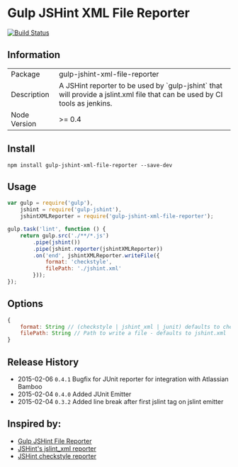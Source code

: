 Gulp JSHint XML File Reporter
=============================
[![Build Status](https://travis-ci.org/shnist/gulp-jshint-xml-file-reporter.svg)](https://travis-ci.org/shnist/gulp-jshint-xml-file-reporter)

Information
-----------

<table>
    <tr>
        <td>Package</td>
        <td>gulp-jshint-xml-file-reporter</td>
    </tr>
    <tr>
        <td>Description</td>
        <td>
            A JSHint reporter to be used by `gulp-jshint` that will provide a jslint.xml file that can be used by CI tools as jenkins.
        </td>
    </tr>
    <tr>
        <td>Node Version</td>
        <td>>= 0.4</td>
    </tr>
</table>

Install
-------

`npm install gulp-jshint-xml-file-reporter --save-dev`


Usage
-----

```javascript
var gulp = require('gulp'),
    jshint = require('gulp-jshint'),
    jshintXMLReporter = require('gulp-jshint-xml-file-reporter');

gulp.task('lint', function () {
    return gulp.src('./**/*.js')
        .pipe(jshint())
        .pipe(jshint.reporter(jshintXMLReporter))
        .on('end', jshintXMLReporter.writeFile({
            format: 'checkstyle',
            filePath: './jshint.xml'
        }));
});
```
Options
-------

```javascript
{
    format: String // (checkstyle | jshint_xml | junit) defaults to checkstyle
    filePath: String // Path to write a file - defaults to jshint.xml
}
```

Release History
---------------
- 2015-02-06    `0.4.1` Bugfix for JUnit reporter for integration with Atlassian Bamboo
- 2015-02-04    `0.4.0` Added JUnit Emitter
- 2015-02-04    `0.3.2` Added line break after first jslint tag on jslint emitter


Inspired by:
------------

* [Gulp JSHint File Reporter](https://github.com/spenceralger/gulp-jshint-file-reporter)
* [JSHint's jslint_xml reporter](https://github.com/jshint/jshint/blob/master/src/reporters/jslint_xml.js)
* [JSHint checkstyle reporter](https://github.com/mila-labs/jshint-checkstyle-file-reporter)


